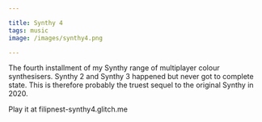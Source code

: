 ```yaml
---

title: Synthy 4
tags: music
image: /images/synthy4.png

---
```


The fourth installment of my Synthy range of multiplayer colour synthesisers. Synthy 2 and Synthy 3 happened but never got to complete state. This is therefore probably the truest sequel to the original Synthy in 2020.

Play it at filipnest-synthy4.glitch.me

